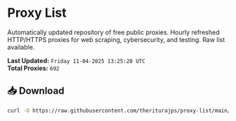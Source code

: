 # Proxy List

Automatically updated repository of free public proxies. Hourly refreshed HTTP/HTTPS proxies for web scraping, cybersecurity, and testing. Raw list available.

**Last Updated:** `Friday 11-04-2025 13:25:20 UTC`  
**Total Proxies:** `692`

## 📥 Download
```bash
curl -O https://raw.githubusercontent.com/theriturajps/proxy-list/main/proxies.txt

